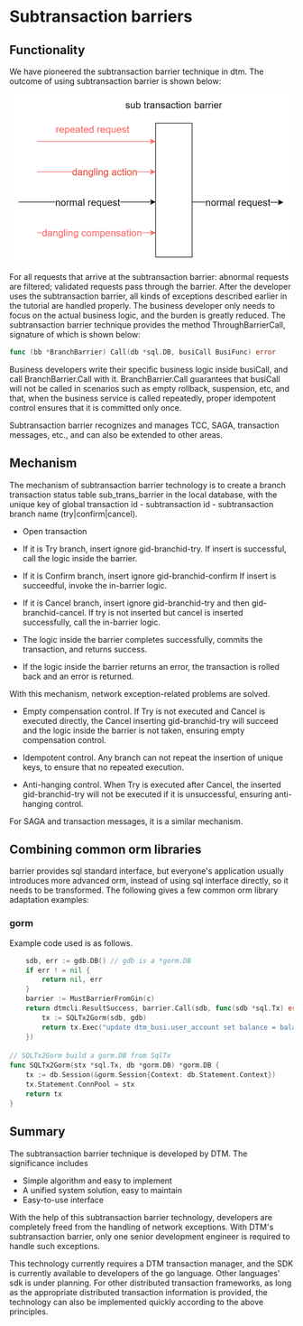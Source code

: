 # Subtransaction barriers

## Functionality

We have pioneered the subtransaction barrier technique in dtm.
The outcome of using subtransaction barrier is shown below:

![barrier](../imgs/barrier.jpg)

For all requests that arrive at the subtransaction barrier: abnormal requests are filtered; validated requests pass through the barrier.
After the developer uses the subtransaction barrier, all kinds of exceptions described earlier in the tutorial are handled properly.
The business developer only needs to focus on the actual business logic, and the burden is greatly reduced.
The subtransaction barrier technique provides the method ThroughBarrierCall, signature of which is shown below:


``` go
func (bb *BranchBarrier) Call(db *sql.DB, busiCall BusiFunc) error
```

Business developers write their specific business logic inside busiCall, and call BranchBarrier.Call with it. 
BranchBarrier.Call guarantees that busiCall will not be called in scenarios such as empty rollback, suspension, etc, and that, when the business service is called repeatedly, proper idempotent control ensures that it is committed only once.

Subtransaction barrier recognizes and manages TCC, SAGA, transaction messages, etc., and can also be extended to other areas.

## Mechanism

The mechanism of subtransaction barrier technology is to create a branch transaction status table sub_trans_barrier in the local database, with the unique key of global transaction id - subtransaction id - subtransaction branch name (try|confirm|cancel).

- Open transaction

- If it is Try branch, insert ignore gid-branchid-try.
  If insert is successful, call the logic inside the barrier.

- If it is Confirm branch, insert ignore gid-branchid-confirm
  If insert is succeedful, invoke the in-barrier logic.

- If it is Cancel branch, insert ignore gid-branchid-try and then gid-branchid-cancel.
  If try is not inserted but cancel is inserted successfully, call the in-barrier logic.

- The logic inside the barrier completes successfully, commits the transaction, and returns success.

- If the logic inside the barrier returns an error, the transaction is rolled back and an error is returned.

With this mechanism, network exception-related problems are solved.

- Empty compensation control.
  If Try is not executed and Cancel is executed directly, the Cancel inserting gid-branchid-try will succeed and the logic inside the barrier is not taken, ensuring empty compensation control.

- Idempotent control.
  Any branch can not repeat the insertion of unique keys, to ensure that no repeated execution.

- Anti-hanging control.
  When Try is executed after Cancel, the inserted gid-branchid-try will not be executed if it is unsuccessful, ensuring anti-hanging control.

For SAGA and transaction messages, it is a similar mechanism.

## Combining common orm libraries

barrier provides sql standard interface, but everyone's application usually introduces more advanced orm, instead of using sql interface directly, so it needs to be transformed.
The following gives a few common orm library adaptation examples:

### gorm

Example code used is as follows.

``` go
	sdb, err := gdb.DB() // gdb is a *gorm.DB
	if err ! = nil {
		return nil, err
	}
	barrier := MustBarrierFromGin(c)
	return dtmcli.ResultSuccess, barrier.Call(sdb, func(sdb *sql.Tx) error {
		tx := SQLTx2Gorm(sdb, gdb)
		return tx.Exec("update dtm_busi.user_account set balance = balance + ? where user_id = ?" , req.Amount, 1).Error
	})

// SQLTx2Gorm build a gorm.DB from SqlTx
func SQLTx2Gorm(stx *sql.Tx, db *gorm.DB) *gorm.DB {
	tx := db.Session(&gorm.Session{Context: db.Statement.Context})
	tx.Statement.ConnPool = stx
	return tx
}

```

## Summary

The subtransaction barrier technique is developed by DTM. 
The significance includes

- Simple algorithm and easy to implement
- A unified system solution, easy to maintain
- Easy-to-use interface

With the help of this subtransaction barrier technology, developers are completely freed from the handling of network exceptions. 
With DTM's subtransaction barrier, only one senior development engineer is required to handle such exceptions.

This technology currently requires a DTM transaction manager, and the SDK is currently available to developers of the go language.
Other languages' sdk is under planning. 
For other distributed transaction frameworks, as long as the appropriate distributed transaction information is provided, the technology can also be implemented quickly according to the above principles.
